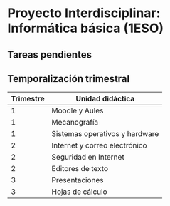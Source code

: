 # Proyecto Interdisciplinar: Informática básica (1ESO)

## Tareas pendientes

## Temporalización trimestral

| Trimestre | Unidad didáctica               |
|-----------|--------------------------------|
| 1         | Moodle y Aules                 |
| 1         | Mecanografía                   |
| 1         | Sistemas operativos y hardware |
| 2         | Internet y correo electrónico  |
| 2         | Seguridad en Internet          |
| 2         | Editores de texto              |
| 3         | Presentaciones                 |
| 3         | Hojas de cálculo               |
